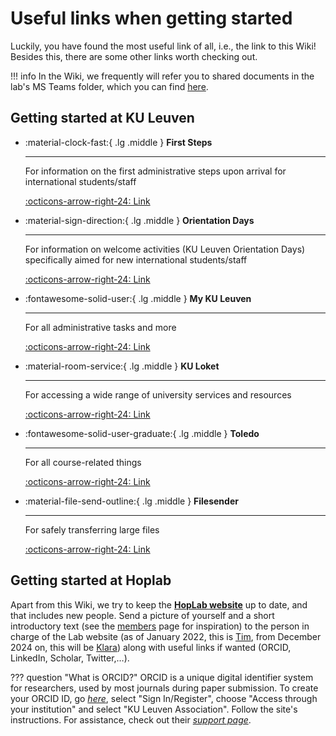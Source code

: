 # Useful links when getting started 

Luckily, you have found the most useful link of all, i.e., the link to this Wiki! Besides this, there are some other links worth checking out. 

!!! info
    In the Wiki, we frequently will refer you to shared documents in the lab's MS Teams folder, which you can find [here](https://teams.microsoft.com/l/channel/19%3A9fcb4eb9c75049d4bad118cf8afcb9cb%40thread.tacv2/Hoplab?groupId=714187e1-4ec7-496a-9922-933eb237402f&tenantId=3973589b-9e40-4eb5-800e-b0b6383d1621&ngc=true).

## Getting started at KU Leuven
<div class="grid cards" markdown>

-   :material-clock-fast:{ .lg .middle } __First Steps__

    ---

    For information on the first administrative steps upon arrival for international students/staff

    [:octicons-arrow-right-24: Link](https://admin.kuleuven.be/personeel/english/international_staff/first_steps_upon_arrival)

-   :material-sign-direction:{ .lg .middle } __Orientation Days__

    ---

    For information on welcome activities (KU Leuven Orientation Days) specifically aimed for new international students/staff

    [:octicons-arrow-right-24: Link](https://www.kuleuven.be/english/stuvo/pangaea/orientation-days)

-   :fontawesome-solid-user:{ .lg .middle } __My KU Leuven__

    ---

    For all administrative tasks and more

    [:octicons-arrow-right-24: Link](https://admin.kuleuven.be/mykuleuven/en/mykuleuven)

-   :material-room-service:{ .lg .middle } __KU Loket__

    ---

    For accessing a wide range of university services and resources

    [:octicons-arrow-right-24: Link](https://www.kuleuven.be/kuloket)
    
-   :fontawesome-solid-user-graduate:{ .lg .middle } __Toledo__

    ---

    For all course-related things

    [:octicons-arrow-right-24: Link](https://toledo.kuleuven.be/english/)
    
-   :material-file-send-outline:{ .lg .middle } __Filesender__

    ---

    For safely transferring large files

    [:octicons-arrow-right-24: Link](https://filesender.belnet.be/)
    
</div>

## Getting started at Hoplab

Apart from this Wiki, we try to keep the [**HopLab website**](https://www.hoplab.be/) up to date, and that includes new people. Send a picture of yourself and a short introductory text (see the [members](https://www.hoplab.be/people/) page for inspiration) to the person in charge of the Lab website (as of January 2022, this is [Tim](https://www.kuleuven.be/wieiswie/en/person/00149267), from December 2024 on, this will be [Klara](https://www.kuleuven.be/wieiswie/en/person/00116743)) along with useful links if wanted (ORCID, LinkedIn, Scholar, Twitter,…).

??? question "What is ORCID?"
    ORCID is a unique digital identifier system for researchers, used by most journals during paper submission. To create your ORCID ID, go [*here*](https://orcid.org/), select "Sign In/Register", choose "Access through your institution" and select "KU Leuven Association". Follow the site's instructions. For assistance, check out their [*support page*](https://support.orcid.org/hc/en-us/articles/360006897454-How-do-I-register-for-an-ORCID-ID).
